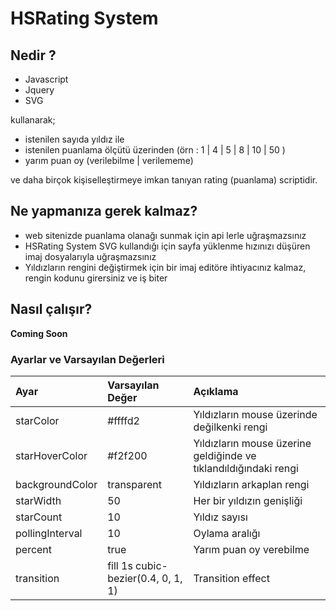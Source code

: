 # HSRating System

## Nedir ?
* Javascript
* Jquery
* SVG

kullanarak;
* istenilen sayıda yıldız ile 
* istenilen puanlama ölçütü üzerinden (örn : 1 | 4 | 5 | 8 | 10 | 50 )
* yarım puan oy (verilebilme | verilememe)

ve daha birçok kişiselleştirmeye imkan tanıyan rating (puanlama) scriptidir.

## Ne yapmanıza gerek kalmaz?
* web sitenizde puanlama olanağı sunmak için api lerle uğraşmazsınız
* HSRating System SVG kullandığı için sayfa yüklenme hızınızı düşüren imaj dosyalarıyla uğraşmazsınız
* Yıldızların rengini değiştirmek için bir imaj editöre ihtiyacınız kalmaz, rengin kodunu girersiniz ve iş biter

## Nasıl çalışır?

**Coming Soon**

### Ayarlar ve Varsayılan Değerleri

|Ayar|Varsayılan Değer|Açıklama|
|:---|:---------------|:-------|
|starColor| #ffffd2 | Yıldızların mouse üzerinde değilkenki rengi | Fill|
|starHoverColor| #f2f200 | Yıldızların mouse üzerine geldiğinde ve tıklandıldığındaki rengi | Fill|
|backgroundColor| transparent | Yıldızların arkaplan rengi | Boşluklar|
|starWidth| 50 | Her bir yıldızın genişliği|
|starCount| 10 | Yıldız sayısı|
|pollingInterval| 10 | Oylama aralığı | [1|2|3|..|10|..|9999|..]|
|percent| true | Yarım puan oy verebilme | Verememe | [true|false]|
|transition| fill 1s cubic-bezier(0.4, 0, 1, 1) | Transition effect|
